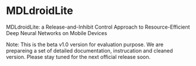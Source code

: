 # MDLdroidLite

MDLdroidLite: a Release-and-Inhibit Control Approach to Resource-Efficient Deep Neural Networks on Mobile Devices

Note: This is the beta v1.0 version for evaluation purpose. We are prepareing a set of detailed documentation, instrucation and cleaned version. Please stay tuned for the next official release soon. 

